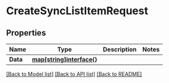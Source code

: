 # CreateSyncListItemRequest

## Properties

Name | Type | Description | Notes
------------ | ------------- | ------------- | -------------
**Data** | [**map[string]interface{}**](.md) |  | 

[[Back to Model list]](../README.md#documentation-for-models) [[Back to API list]](../README.md#documentation-for-api-endpoints) [[Back to README]](../README.md)


